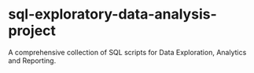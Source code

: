 # sql-exploratory-data-analysis-project

A comprehensive collection of SQL scripts for Data Exploration, Analytics and Reporting.
